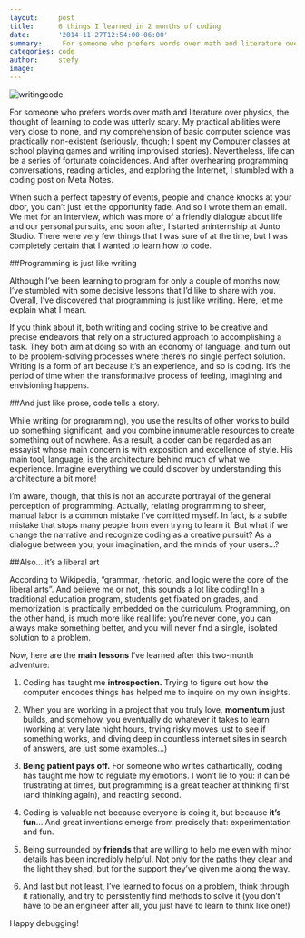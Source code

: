 ```yaml
---
layout:     post
title:      6 things I learned in 2 months of coding
date:       '2014-11-27T12:54:00-06:00'
summary:     For someone who prefers words over math and literature over physics, the thought of learning to code was utterly scary...
categories: code
author:     stefy
image: 
---
```


![writingcode](http://static.tumblr.com/8b7a8c62031c558cf6003384f2f724ab/9wwi0me/QNimltv4c/tumblr_static_tumblr_l84sliqtwo1qzj51vo1_500_large.jpg)


For someone who prefers words over math and literature over physics, the thought of learning to code was utterly scary. My practical abilities were very close to none, and my comprehension of basic computer science was practically non-existent (seriously, though; I spent my Computer classes at school playing games and writing improvised stories). Nevertheless, life can be a series of fortunate coincidences. And after overhearing programming conversations, reading articles, and exploring the Internet, I stumbled with a coding post on Meta Notes.

When such a perfect tapestry of events, people and chance knocks at your door, you can’t just let the opportunity fade. And so I wrote them an email. We met for an interview, which was more of a friendly dialogue about life and our personal pursuits, and soon after, I started aninternship at Junto Studio. There were very few things that I was sure of at the time, but I was completely certain that I wanted to learn how to code.

##Programming is just like writing 

Although I’ve been learning to program for only a couple of months now, I’ve stumbled with some decisive lessons that I’d like to share with you. Overall, I’ve discovered that programming is just like writing. Here, let me explain what I mean. 

If you think about it, both writing and coding strive to be creative and precise endeavors that rely on a structured approach to accomplishing a task. They both aim at doing so with an economy of language, and turn out to be problem-solving processes where there’s no single perfect solution. Writing is a form of art because it’s an experience, and so is coding. It’s the period of time when the transformative process of feeling, imagining and envisioning happens.

##And just like prose, code tells a story. 

While writing (or programming), you use the results of other works to build up something significant, and you combine innumerable resources to create something out of nowhere. As a result, a coder can be regarded as an essayist whose main concern is with exposition and excellence of style. His main tool, language, is the architecture behind much of what we experience. Imagine everything we could discover by understanding this architecture a bit more! 

I’m aware, though, that this is not an accurate portrayal of the general perception of programming. Actually, relating programming to sheer, manual labor is a common mistake I’ve comitted myself. In fact, is a subtle mistake that stops many people from even trying to learn it. But what if we change the narrative and recognize coding as a creative pursuit? As a dialogue between you, your imagination, and the minds of your users…? 

##Also… it’s a liberal art 

According to Wikipedia, “grammar, rhetoric, and logic were the core of the liberal arts”. And believe me or not, this sounds a lot like coding! In a traditional education program, students get fixated on grades, and memorization is practically embedded on the curriculum. Programming, on the other hand, is much more like real life: you’re never done, you can always make something better, and you will never find a single, isolated solution to a problem.

Now, here are the **main lessons** I’ve learned after this two-month adventure: 

1. Coding has taught me **introspection.** Trying to figure out how the computer encodes things has helped me to inquire on my own insights. 

2. When you are working in a project that you truly love, **momentum** just builds, and somehow, you eventually do whatever it takes to learn (working at very late night hours, trying risky moves just to see if something works, and diving deep in countless internet sites in search of answers, are just some examples…) 

3. **Being patient pays off.** For someone who writes cathartically, coding has taught me how to regulate my emotions. I won’t lie to you: it can be frustrating at times, but programming is a great teacher at thinking first (and thinking again), and reacting second. 

4. Coding is valuable not because everyone is doing it, but because **it’s fun**… And great inventions emerge from precisely that: experimentation and fun. 

5. Being surrounded by **friends** that are willing to help me even with minor details has been incredibly helpful. Not only for the paths they clear and the light they shed, but for the support they’ve given me along the way. 

6. And last but not least, I’ve learned to focus on a problem, think through it rationally, and try to persistently find methods to solve it (you don’t have to be an engineer after all, you just have to learn to think like one!) 

Happy debugging!
